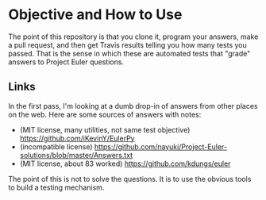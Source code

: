 # Objective and How to Use

The point of this repository is that you clone it, program your answers, make a pull request, and then get Travis results telling you how many tests you passed. That is the sense in which these are automated tests that "grade" answers to Project Euler questions.

## Links

In the first pass, I'm looking at a dumb drop-in of answers from other places on the web. Here are some sources of answers with notes:

 - (MIT license, many utilities, not same test objective) https://github.com/iKevinY/EulerPy
 - (incompatible license) https://github.com/nayuki/Project-Euler-solutions/blob/master/Answers.txt
 - (MIT license, about 83 worked) https://github.com/kdungs/euler

The point of this is not to solve the questions. It is to use the obvious tools to build a testing mechanism.

